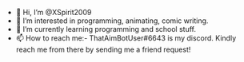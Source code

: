 - 👋 Hi, I’m @XSpirit2009
- 👀 I’m interested in programming, animating, comic writing.
- 🌱 I’m currently learning programming and school stuff.
- 📫 How to reach me:- ThatAimBotUser#6643 is my discord. Kindly reach me from there by sending me a friend request!

<!---
XSpirit2009/XSpirit2009 is a ✨ special ✨ repository because its `README.md` (this file) appears on your GitHub profile.
You can click the Preview link to take a look at your changes.
--->
